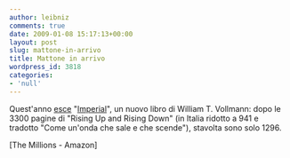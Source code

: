 ```yaml
---
author: leibniz
comments: true
date: 2009-01-08 15:17:13+00:00
layout: post
slug: mattone-in-arrivo
title: Mattone in arrivo
wordpress_id: 3818
categories:
- 'null'
---
```


Quest'anno [esce](http://www.themillionsblog.com/2009/01/most-anticipated-2009-may-be-great-year.html) "[Imperial](http://www.amazon.com/exec/obidos/ASIN/0670020613/ref=nosim/themillions-20)", un nuovo libro di William T. Vollmann: dopo le 3300 pagine di "Rising Up and Rising Down" (in Italia ridotto a 941 e tradotto "Come un'onda che sale e che scende"), stavolta sono solo 1296.

[The Millions - Amazon]
